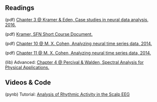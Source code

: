 ## Readings

(pdf) 	[Chapter 3 @ Kramer & Eden, Case studies in neural data analysis, 2016.](https://github.com/Mark-Kramer/BU-MA665-MA666/blob/master/Week-5%20The%20power%20spectrum/Readings/Kramer%20%26%20Eden%20Chapter%203.pdf)

(pdf) 	[Kramer, SFN Short Course Document.](https://github.com/Mark-Kramer/BU-MA665-MA666/blob/master/Week-5%20The%20power%20spectrum/Readings/Kramer_SFN_Short_Course.pdf)

(pdf)	  [Chapter 10 @ M. X. Cohen, Analyzing neural time series data, 2014.](https://github.com/Mark-Kramer/BU-MA665-MA666/blob/master/Week-5%20The%20power%20spectrum/Readings/Cohen%20Chapter%2010.pdf)

(pdf) 	[Chapter 11 @ M. X. Cohen, Analyzing neural time series data, 2014.](https://github.com/Mark-Kramer/BU-MA665-MA666/blob/master/Week-5%20The%20power%20spectrum/Readings/Cohen%20Chapter%2011.pdf)

(lib) 	Advanced: [Chapter 4 @ Percival & Walden, Spectral Analysis for Physical Applications.](https://www.cambridge.org/core/books/spectral-analysis-for-physical-applications/A9195239A8965A2C53D43EB2D1B80A33)

## Videos & Code

(pynb)  Tutorial: [Analysis of Rhythmic Activity in the Scalp EEG](https://github.com/Mark-Kramer/Case-Studies-Python/tree/master/Analysis%20of%20Rhythmic%20Activity%20in%20the%20Scalp%20EEG)
